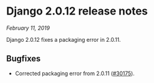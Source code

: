 # Django 2.0.12 release notes

*February 11, 2019*

Django 2.0.12 fixes a packaging error in 2.0.11.

## Bugfixes

* Corrected packaging error from 2.0.11 ([#30175](https://code.djangoproject.com/ticket/30175)).
